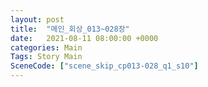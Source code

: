 ```yaml
---
layout: post
title:  "메인_회상_013~028장"
date:   2021-08-11 08:00:00 +0000
categories: Main
Tags: Story Main
SceneCode: ["scene_skip_cp013-028_q1_s10"]
---
```

